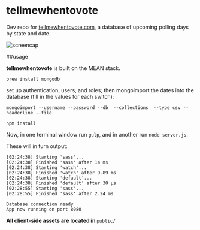 # tellmewhentovote
Dev repo for [tellmewhentovote.com](http://tellmewhentovote.com), a database of upcoming polling days by state and date.

![screencap](http://blackhole.impractic.al/down/tmwtv.png)

##usage

<b>tellmewhentovote</b> is built on the MEAN stack.

```
brew install mongodb
```

set up authentication, users, and roles; then mongoimport the dates into the database (fill in the values for each switch):

```
mongoimport --username --password --db  --collections  --type csv --headerline --file
```

```
npm install
```

Now, in one terminal window run `gulp`, and in another run `node server.js`.

These will in turn output:

```
[02:24:38] Starting 'sass'...
[02:24:38] Finished 'sass' after 14 ms
[02:24:38] Starting 'watch'...
[02:24:38] Finished 'watch' after 9.89 ms
[02:24:38] Starting 'default'...
[02:24:38] Finished 'default' after 30 μs
[02:28:55] Starting 'sass'...
[02:28:55] Finished 'sass' after 2.24 ms
```

```
Database connection ready
App now running on port 8080
```

<b>All client-side assets are located in </b>`public/`
